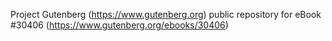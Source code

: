 Project Gutenberg (https://www.gutenberg.org) public repository for eBook #30406 (https://www.gutenberg.org/ebooks/30406)
